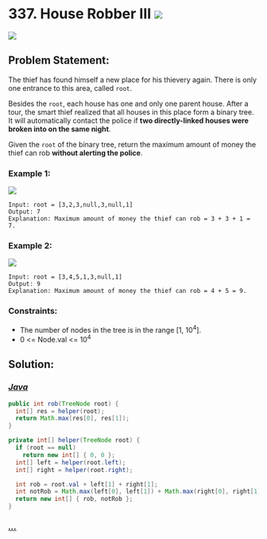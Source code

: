 # 337. House Robber III [![][share]](https://leetcode.com/problems/house-robber-iii)

![][medium]

## Problem Statement:

The thief has found himself a new place for his thievery again. There is only one entrance to this area, called `root`.

Besides the `root`, each house has one and only one parent house. After a tour, the smart thief realized that all houses in this place form a binary tree. It will automatically contact the police if **two directly-linked houses were broken into on the same night**.

Given the `root` of the binary tree, return the maximum amount of money the thief can rob **without alerting the police**.

### Example 1:

![](https://assets.leetcode.com/uploads/2021/03/10/rob1-tree.jpg)

```
Input: root = [3,2,3,null,3,null,1]
Output: 7
Explanation: Maximum amount of money the thief can rob = 3 + 3 + 1 = 7.
```

### Example 2:

![](https://assets.leetcode.com/uploads/2021/03/10/rob2-tree.jpg)

```
Input: root = [3,4,5,1,3,null,1]
Output: 9
Explanation: Maximum amount of money the thief can rob = 4 + 5 = 9.
```

### Constraints:

- The number of nodes in the tree is in the range [1, 10<sup>4</sup>].
- 0 <= Node.val <= 10<sup>4</sup>

## Solution:

### [_Java_](#)

```java
public int rob(TreeNode root) {
  int[] res = helper(root);
  return Math.max(res[0], res[1]);
}

private int[] helper(TreeNode root) {
  if (root == null)
    return new int[] { 0, 0 };
  int[] left = helper(root.left);
  int[] right = helper(root.right);

  int rob = root.val + left[1] + right[1];
  int notRob = Math.max(left[0], left[1]) + Math.max(right[0], right[1]);
  return new int[] { rob, notRob };
}
```

### [_..._](#)

```

```

<!----------------------------------{ link }--------------------------------->

[share]: https://img.icons8.com/external-anggara-blue-anggara-putra/20/000000/external-share-user-interface-basic-anggara-blue-anggara-putra-2.png
[easy]: https://img.shields.io/badge/Difficulty-Easy-bright.svg
[medium]: https://img.shields.io/badge/Difficulty-Medium-yellow.svg
[hard]: https://img.shields.io/badge/Difficulty-Hard-red.svg
